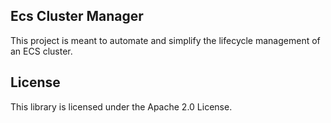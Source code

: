 ## Ecs Cluster Manager

This project is meant to automate and simplify the lifecycle management of an ECS cluster.

## License

This library is licensed under the Apache 2.0 License. 
